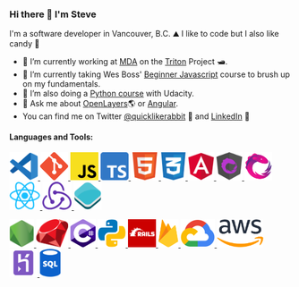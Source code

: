 ### Hi there 👋 I'm Steve

I'm a software developer in Vancouver, B.C. ⛰ I like to code  but I also like candy 🍬

- 🔭 I’m currently working at [MDA](https://www.mdacorporation.com/) on the [Triton](https://www.prnewswire.com/news-releases/mda-to-provide-maritime-command-and-control-solution-to-nato-665650633.html) Project 🛥. 
- 🌱 I’m currently taking Wes Boss' [Beginner Javascript](https://github.com/quicklikerabbit/beginner-javascript) course to brush up on my fundamentals. 
- 🌱 I’m also doing a [Python course](https://github.com/Pierian-Data/Complete-Python-3-Bootcamp) with Udacity. 
- 💬 Ask me about [OpenLayers](https://github.com/openlayers/openlayers)🌎   or [Angular](https://github.com/angular/angular).
- You can find me on Twitter [@quicklikerabbit](https://twitter.com/quicklikerabbit) 🦜 and [LinkedIn](https://www.linkedin.com/in/sdrpengmeng/) 💼

#### Languages and Tools:
<p>
  <a href="https://code.visualstudio.com/">
    <img src="https://github.com/quicklikerabbit/quicklikerabbit/blob/master/vscode.png" alt="VS Code" height="50"/>
  </a>
  <a href="https://git-scm.com/">
    <img src="https://github.com/quicklikerabbit/quicklikerabbit/blob/master/git.png" alt="Git" height="50"/>
  </a>
  <a href="https://developer.mozilla.org/en-US/docs/Web/JavaScript">
    <img src="https://github.com/quicklikerabbit/quicklikerabbit/blob/master/js.png" alt="JavaScript" height="50"/>
  </a>
  <a href="https://www.typescriptlang.org/">
    <img src="https://github.com/quicklikerabbit/quicklikerabbit/blob/master/typescript.png" alt="Typescript" height="50"/>
  </a>
  <a href="https://developer.mozilla.org/en-US/docs/Web/HTML">
    <img src="https://github.com/quicklikerabbit/quicklikerabbit/blob/master/html.png" alt="HTML" height="50"/>
  </a>
  <a href="https://developer.mozilla.org/en-US/docs/Web/CSS">
    <img src="https://github.com/quicklikerabbit/quicklikerabbit/blob/master/css.png" alt="CSS" height="50"/>
  </a>
  <a href="https://angular.io/">
    <img src="https://github.com/quicklikerabbit/quicklikerabbit/blob/master/angular.png" alt="Angular" height="50"/>
  </a>
  <a href="https://ngrx.io/">
    <img src="https://github.com/quicklikerabbit/quicklikerabbit/blob/master/ngrx.png" alt="NgRx" height="50"/>
  </a>
  <a href="https://rxjs.dev/">
    <img src="https://github.com/quicklikerabbit/quicklikerabbit/blob/master/rxjs.png" alt="RxJS" height="50"/>
  </a>
  <a href="https://reactjs.org/">
    <img src="https://github.com/quicklikerabbit/quicklikerabbit/blob/master/react.png" alt="React" height="50"/>
  </a>
  <a href="https://redux.js.org/">
    <img src="https://github.com/quicklikerabbit/quicklikerabbit/blob/master/redux.png" alt="Redux" height="50"/>
  </a>
  <a href="https://openlayers.org/">
    <img src="https://github.com/quicklikerabbit/quicklikerabbit/blob/master/openlayers.png" alt="OpenLayers" height="50"/>
  </a>
</p>
<p>
  <a href="https://nodejs.org/en/">
    <img src="https://github.com/quicklikerabbit/quicklikerabbit/blob/master/node.png" alt="Node.js" height="50"/>
  </a>
  <a href="https://www.ruby-lang.org/en/">
    <img src="https://github.com/quicklikerabbit/quicklikerabbit/blob/master/ruby.png" alt="Ruby" height="50"/>
  </a>
  <a href="https://docs.microsoft.com/en-us/dotnet/csharp/">
    <img src="https://github.com/quicklikerabbit/quicklikerabbit/blob/master/c-sharp.png" alt="C-Sharp" height="50"/>
  </a>
  <a href="https://www.python.org/">
    <img src="https://github.com/quicklikerabbit/quicklikerabbit/blob/master/python.png" alt="Python" height="50"/>
  </a>
  <a href="https://rubyonrails.org/">
    <img src="https://github.com/quicklikerabbit/quicklikerabbit/blob/master/rails.png" alt="Ruby on Rails" height="50"/>
  </a>
  <a href="https://firebase.google.com/">
    <img src="https://github.com/quicklikerabbit/quicklikerabbit/blob/master/firebase.png" alt="Firebase" height="50"/>
  </a>
  <a href="https://cloud.google.com/">
    <img src="https://github.com/quicklikerabbit/quicklikerabbit/blob/master/google-cloud.png" alt="Google Cloud" height="50"/>
  </a>
  <a href="https://aws.amazon.com/">
    <img src="https://github.com/quicklikerabbit/quicklikerabbit/blob/master/aws.png" alt="Amazon Web Services" height="50"/>
  </a>
  <a href="https://www.heroku.com/">
    <img src="https://github.com/quicklikerabbit/quicklikerabbit/blob/master/heroku.png" alt="Heroku" height="50"/>
  </a>
  <a href="https://www.postgresql.org/">
    <img src="https://github.com/quicklikerabbit/quicklikerabbit/blob/master/sql.png" alt="SQL" height="50"/>
  </a>
</p>
